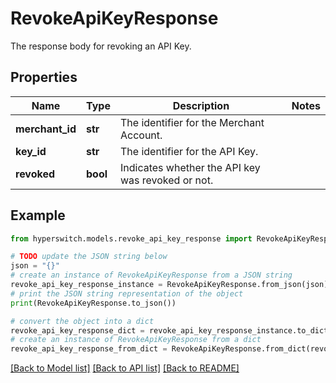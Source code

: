 # RevokeApiKeyResponse

The response body for revoking an API Key.

## Properties

Name | Type | Description | Notes
------------ | ------------- | ------------- | -------------
**merchant_id** | **str** | The identifier for the Merchant Account. | 
**key_id** | **str** | The identifier for the API Key. | 
**revoked** | **bool** | Indicates whether the API key was revoked or not. | 

## Example

```python
from hyperswitch.models.revoke_api_key_response import RevokeApiKeyResponse

# TODO update the JSON string below
json = "{}"
# create an instance of RevokeApiKeyResponse from a JSON string
revoke_api_key_response_instance = RevokeApiKeyResponse.from_json(json)
# print the JSON string representation of the object
print(RevokeApiKeyResponse.to_json())

# convert the object into a dict
revoke_api_key_response_dict = revoke_api_key_response_instance.to_dict()
# create an instance of RevokeApiKeyResponse from a dict
revoke_api_key_response_from_dict = RevokeApiKeyResponse.from_dict(revoke_api_key_response_dict)
```
[[Back to Model list]](../README.md#documentation-for-models) [[Back to API list]](../README.md#documentation-for-api-endpoints) [[Back to README]](../README.md)


